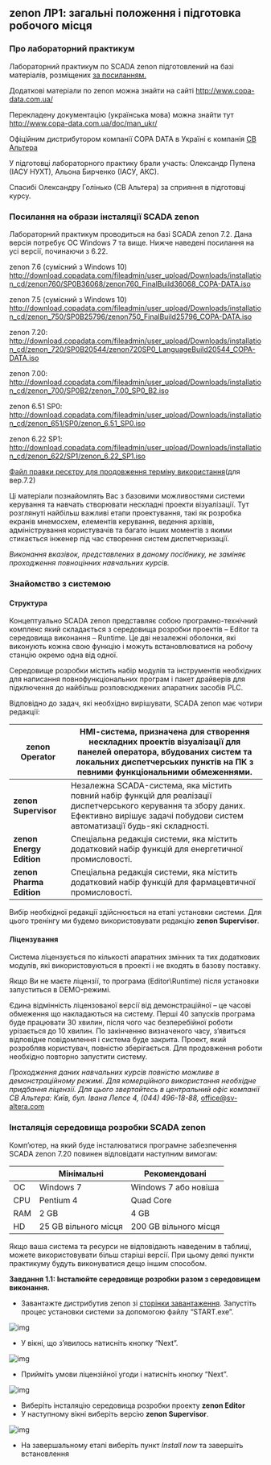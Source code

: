 ## zenon ЛР1: загальні положення і підготовка робочого місця

### Про лабораторний практикум

Лабораторний практикум по SCADA zenon підготовлений на базі матеріалів, розміщених [за посиланням. ](http://www.copa-data.com.ua/doc/zenon_basic_training_UKR.pdf)

Додаткові матеріали по zenon можна знайти на сайті http://www.copa-data.com.ua/

Перекладену документацію (українська мова) можна знайти тут http://www.copa-data.com.ua/doc/man_ukr/ 

Офіційним дистрибутором компанії COPA DATA в Україні є компанія [СВ Альтера ](http://www.svaltera.ua/)

У підготовці лабораторного практику брали участь: Олександр Пупена (ІАСУ НУХТ), Альона Бирченко (ІАСУ, АКС).

Спасибі Олександру Голінько (СВ Альтера) за сприяння в підготовці курсу.

### Посилання на образи інсталяції SCADA zenon

Лабораторний практикум проводиться на базі SCADA  zenon 7.2. Дана версія потребує ОС Windows 7 та вище. Нижче наведені  посилання на усі версії, починаючи з 6.22. 

zenon 7.6 (сумісний з Windows 10) http://download.copadata.com/fileadmin/user_upload/Downloads/installation_cd/zenon760/SP0B36068/zenon760_FinalBuild36068_COPA-DATA.iso

zenon 7.5 (сумісний з Windows 10) http://download.copadata.com/fileadmin/user_upload/Downloads/installation_cd/zenon_750/SP0B25796/zenon750_FinalBuild25796_COPA-DATA.iso

zenon 7.20: http://download.copadata.com/fileadmin/user_upload/Downloads/installation_cd/zenon_720/SP0B20544/zenon720SP0_LanguageBuild20544_COPA-DATA.iso

zenon 7.00:  http://download.copadata.com/fileadmin/user_upload/Downloads/installation_cd/zenon_700/SP0B2/zenon_7.00_SP0_B2.iso   

zenon 6.51 SP0: http://download.copadata.com/fileadmin/user_upload/Downloads/installation_cd/zenon_651/SP0/zenon_6.51_SP0.iso

zenon 6.22 SP1: http://download.copadata.com/fileadmin/user_upload/Downloads/installation_cd/zenon_622/SP1/zenon_6.22_SP1.iso

[Файл правки ресєтру для продовження терміну використання](http://www.iasu-nuft.pp.ua/disciplini/lmi/reset.reg?attredirects=0&d=1)(для вер.7.2)

Ці матеріали  познайомлять Вас з базовими можливостями системи керування та навчать  створювати нескладні проекти візуалізації. Тут розглянуті найбільш  важливі етапи проектування, такі як розробка екранів мнемосхем,  елементів керування, ведення архівів, адміністрування користувачів та  багато інших моментів з якими стикається інженер під час створення  систем диспетчеризації.

*Виконання вказівок, представлених в даному посібнику, не заміняє проходження повноцінних навчальних курсів.* 

### Знайомство з системою

#### Структура

Концептуально SCADA zenon представляє собою  програмно-технічний комплекс який складається з середовища розробки  проектів – Editor та середовища виконання – Runtime. Це дві незалежні  оболонки, які виконують кожна свою функцію і можуть встановлюватися на  робочу станцію окремо одна від одної.

Середовище розробки містить набір модулів та  інструментів необхідних для написання повнофункціональних програм і  пакет драйверів для підключення до найбільш розповсюджених апаратних  засобів PLC.

Відповідно до задач, які необхідно вирішувати, SCADA zenon має чотири редакції:

| **zenon Operator**       | HMI-cистема, призначена для створення нескладних проектів візуалізації для панелей оператора, вбудованих  систем та локальних диспетчерських пунктів на ПК з певними  функціональними обмеженнями. |
| ------------------------ | ------------------------------------------------------------ |
| **zenon Supervisor**     | Незалежна SCADA-система, яка містить  повний набір функцій для реалізації диспетчерського керування та збору  даних. Ефективно вирішує задачі побудови систем автоматизації будь-які  складності. |
| **zenon Energy Edition** | Спеціальна редакція системи, яка містить додатковий набір функцій для енергетичної промисловості. |
| **zenon Pharma Edition** | Спеціальна редакція системи, яка містить додатковий набір функцій для фармацевтичної промисловості. |



Вибір необхідної редакції здійснюється на етапі установки системи. Для цього тренінгу ми будемо використовувати редакцію **zenon Supervisor**.

#### Ліцензування

Система ліцензується по кількості апаратних  змінних та тих додаткових модулів, які використовуються в проекті і не  входять в базову поставку.

Якщо Ви не маєте ліцензії, то програма (Editor\Runtime) після установки запуститься в DEMO-режимі.

Єдина відмінність ліцензованої версії від  демонстраційної – це часові обмеження що накладаються на систему. Перші  40 запусків програма буде працювати 30 хвилин, після чого час  безперебійної роботи урізається до 10 хвилин. По закінченню визначеного  часу, з’явиться відповідне повідомлення і система буде закрита. Проект,  який розробляв користувач, повністю зберігається. Для продовження роботи необхідно повторно запустити систему.

*Проходження даних навчальних курсів повністю можливе в демонстраційному режимі. Для комерційного використання необхідне придбання ліцензії. Для цього  звертайтесь в центральний офіс компанії СВ Альтера: Київ, бул. Івана  Лепсе 4, (044) 496-18-88,* [office@sv-altera.com](mailto:office@sv-altera.com)

### Інсталяція середовища розробки SCADA zenon

Комп’ютер, на який буде інсталюватися програмне забезпечення SCADA zenon 7.20 повинен відповідати наступним вимогам:

|      | Мінімальні           | Рекомендовані         |
| ---- | -------------------- | --------------------- |
| ОС   | Windows 7            | Windows 7 або новіша  |
| CPU  | Pentium 4            | Quad Core             |
| RAM  | 2 GB                 | 4 GB                  |
| HD   | 25 GB вільного місця | 200 GB вільного місця |



Якщо ваша система та ресурси не відповідають наведеним в таблиці,  можете використовувати більш старіші версії. При цьому деякі пункти  практикуму будуть виконуватися дещо іншим способом. 

**Завдання 1.1: Інсталюйте середовище розробки разом з середовищем виконання.** 

- Завантажте дистрибутив zenon зі [сторінки завантаження](http://cde.nuft.edu.ua/mod/book/view.php?id=325581). Запустіть процес установки системи за допомогою файлу “START.exe”.

![img](media1/1.jpg)



- У вікні, що з’явилось натисніть кнопку “Next”.

![img](media1/2.jpg)



- Прийміть умови ліцензійної угоди і натисніть кнопку “Next”.

![img](media1/3.jpg)

- Виберіть інсталяцію середовища розробки проекту **zenon Editor**
- У наступному вікні виберіть версію **zenon Supervisor**.

![img](media1/5.jpg)

- На завершальному етапі виберіть пункт *Install now* та завершіть встановлення